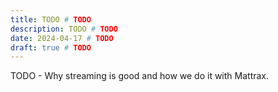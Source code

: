 ```yaml
---
title: TODO # TODO
description: TODO # TODO
date: 2024-04-17 # TODO
draft: true # TODO
---
```


TODO - Why streaming is good and how we do it with Mattrax.
